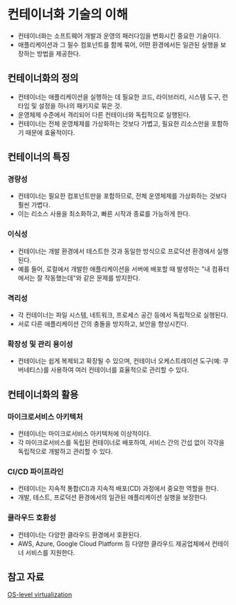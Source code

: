 # 컨테이너화 기술의 이해

- 컨테이너화는 소프트웨어 개발과 운영의 패러다임을 변화시킨 중요한 기술이다.
- 애플리케이션과 그 필수 컴포넌트를 함께 묶어, 어떤 환경에서든 일관된 실행을 보장하는 방법을 제공한다.

## 컨테이너화의 정의
- 컨테이너는 애플리케이션을 실행하는 데 필요한 코드, 라이브러리, 시스템 도구, 런타임 및 설정을 하나의 패키지로 묶은 것. 
- 운영체제 수준에서 격리되어 다른 컨테이너와 독립적으로 실행된다. 
- 컨테이너는 전체 운영체제를 가상화하는 것보다 가볍고, 필요한 리소스만을 포함하기 때문에 효율적이다.

## 컨테이너의 특징
### 경량성
- 컨테이너는 필요한 컴포넌트만을 포함하므로, 전체 운영체제를 가상화하는 것보다 훨씬 가볍다. 
- 이는 리소스 사용을 최소화하고, 빠른 시작과 종료를 가능하게 한다.

### 이식성
- 컨테이너는 개발 환경에서 테스트한 것과 동일한 방식으로 프로덕션 환경에서 실행된다. 
- 예를 들어, 로컬에서 개발한 애플리케이션을 서버에 배포할 때 발생하는 "내 컴퓨터에서는 잘 작동했는데"와 같은 문제를 방지한다.

### 격리성
- 각 컨테이너는 파일 시스템, 네트워크, 프로세스 공간 등에서 독립적으로 실행된다. 
- 서로 다른 애플리케이션 간의 충돌을 방지하고, 보안을 향상시킨다.

### 확장성 및 관리 용이성
- 컨테이너는 쉽게 복제되고 확장될 수 있으며, 컨테이너 오케스트레이션 도구(예: 쿠버네티스)를 사용하여 여러 컨테이너를 효율적으로 관리할 수 있다.

## 컨테이너화의 활용
### 마이크로서비스 아키텍처
- 컨테이너는 마이크로서비스 아키텍처에 이상적이다. 
- 각 마이크로서비스를 독립된 컨테이너로 배포하여, 서비스 간의 간섭 없이 각각을 독립적으로 개발하고 관리할 수 있다.

### CI/CD 파이프라인
- 컨테이너는 지속적 통합(CI)과 지속적 배포(CD) 과정에서 중요한 역할을 한다. 
- 개발, 테스트, 프로덕션 환경에서의 일관된 애플리케이션 실행을 보장한다.

### 클라우드 호환성
- 컨테이너는 다양한 클라우드 환경에서 호환된다. 
- AWS, Azure, Google Cloud Platform 등 다양한 클라우드 제공업체에서 컨테이너 서비스를 지원한다.

## 참고 자료
[OS-level virtualization](https://en.wikipedia.org/wiki/OS-level_virtualization)